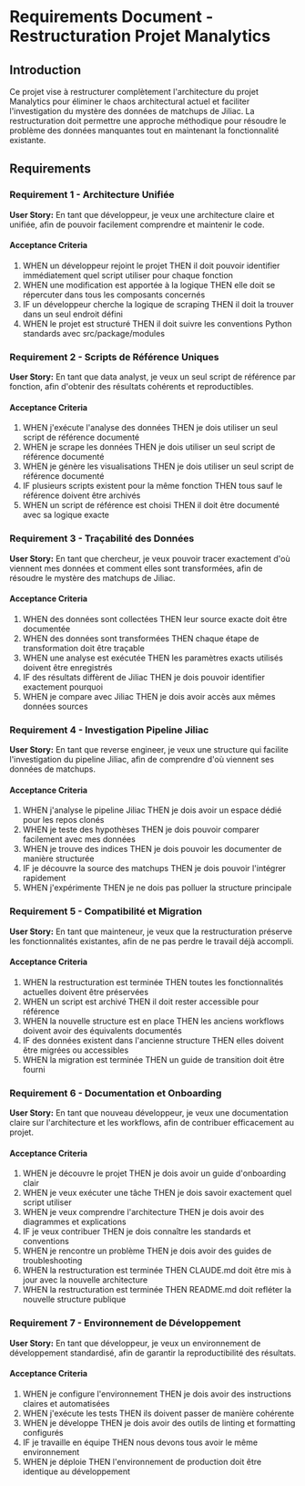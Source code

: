 # Requirements Document - Restructuration Projet Manalytics

## Introduction

Ce projet vise à restructurer complètement l'architecture du projet Manalytics pour éliminer le chaos architectural actuel et faciliter l'investigation du mystère des données de matchups de Jiliac. La restructuration doit permettre une approche méthodique pour résoudre le problème des données manquantes tout en maintenant la fonctionnalité existante.

## Requirements

### Requirement 1 - Architecture Unifiée

**User Story:** En tant que développeur, je veux une architecture claire et unifiée, afin de pouvoir facilement comprendre et maintenir le code.

#### Acceptance Criteria

1. WHEN un développeur rejoint le projet THEN il doit pouvoir identifier immédiatement quel script utiliser pour chaque fonction
2. WHEN une modification est apportée à la logique THEN elle doit se répercuter dans tous les composants concernés
3. IF un développeur cherche la logique de scraping THEN il doit la trouver dans un seul endroit défini
4. WHEN le projet est structuré THEN il doit suivre les conventions Python standards avec src/package/modules

### Requirement 2 - Scripts de Référence Uniques

**User Story:** En tant que data analyst, je veux un seul script de référence par fonction, afin d'obtenir des résultats cohérents et reproductibles.

#### Acceptance Criteria

1. WHEN j'exécute l'analyse des données THEN je dois utiliser un seul script de référence documenté
2. WHEN je scrape les données THEN je dois utiliser un seul script de référence documenté  
3. WHEN je génère les visualisations THEN je dois utiliser un seul script de référence documenté
4. IF plusieurs scripts existent pour la même fonction THEN tous sauf le référence doivent être archivés
5. WHEN un script de référence est choisi THEN il doit être documenté avec sa logique exacte

### Requirement 3 - Traçabilité des Données

**User Story:** En tant que chercheur, je veux pouvoir tracer exactement d'où viennent mes données et comment elles sont transformées, afin de résoudre le mystère des matchups de Jiliac.

#### Acceptance Criteria

1. WHEN des données sont collectées THEN leur source exacte doit être documentée
2. WHEN des données sont transformées THEN chaque étape de transformation doit être traçable
3. WHEN une analyse est exécutée THEN les paramètres exacts utilisés doivent être enregistrés
4. IF des résultats diffèrent de Jiliac THEN je dois pouvoir identifier exactement pourquoi
5. WHEN je compare avec Jiliac THEN je dois avoir accès aux mêmes données sources

### Requirement 4 - Investigation Pipeline Jiliac

**User Story:** En tant que reverse engineer, je veux une structure qui facilite l'investigation du pipeline Jiliac, afin de comprendre d'où viennent ses données de matchups.

#### Acceptance Criteria

1. WHEN j'analyse le pipeline Jiliac THEN je dois avoir un espace dédié pour les repos clonés
2. WHEN je teste des hypothèses THEN je dois pouvoir comparer facilement avec mes données
3. WHEN je trouve des indices THEN je dois pouvoir les documenter de manière structurée
4. IF je découvre la source des matchups THEN je dois pouvoir l'intégrer rapidement
5. WHEN j'expérimente THEN je ne dois pas polluer la structure principale

### Requirement 5 - Compatibilité et Migration

**User Story:** En tant que mainteneur, je veux que la restructuration préserve les fonctionnalités existantes, afin de ne pas perdre le travail déjà accompli.

#### Acceptance Criteria

1. WHEN la restructuration est terminée THEN toutes les fonctionnalités actuelles doivent être préservées
2. WHEN un script est archivé THEN il doit rester accessible pour référence
3. WHEN la nouvelle structure est en place THEN les anciens workflows doivent avoir des équivalents documentés
4. IF des données existent dans l'ancienne structure THEN elles doivent être migrées ou accessibles
5. WHEN la migration est terminée THEN un guide de transition doit être fourni

### Requirement 6 - Documentation et Onboarding

**User Story:** En tant que nouveau développeur, je veux une documentation claire sur l'architecture et les workflows, afin de contribuer efficacement au projet.

#### Acceptance Criteria

1. WHEN je découvre le projet THEN je dois avoir un guide d'onboarding clair
2. WHEN je veux exécuter une tâche THEN je dois savoir exactement quel script utiliser
3. WHEN je veux comprendre l'architecture THEN je dois avoir des diagrammes et explications
4. IF je veux contribuer THEN je dois connaître les standards et conventions
5. WHEN je rencontre un problème THEN je dois avoir des guides de troubleshooting
6. WHEN la restructuration est terminée THEN CLAUDE.md doit être mis à jour avec la nouvelle architecture
7. WHEN la restructuration est terminée THEN README.md doit refléter la nouvelle structure publique

### Requirement 7 - Environnement de Développement

**User Story:** En tant que développeur, je veux un environnement de développement standardisé, afin de garantir la reproductibilité des résultats.

#### Acceptance Criteria

1. WHEN je configure l'environnement THEN je dois avoir des instructions claires et automatisées
2. WHEN j'exécute les tests THEN ils doivent passer de manière cohérente
3. WHEN je développe THEN je dois avoir des outils de linting et formatting configurés
4. IF je travaille en équipe THEN nous devons tous avoir le même environnement
5. WHEN je déploie THEN l'environnement de production doit être identique au développement
